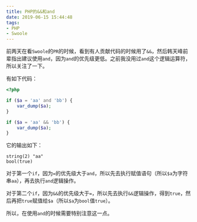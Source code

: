 ```yaml
---
title: PHP的&&和and
date: 2019-06-15 15:44:48
tags:
- PHP
- Swoole
---
```


前两天在看`Swoole`的`PR`的时候，看到有人贡献代码的时候用了`&&`，然后韩天峰前辈指出建议使用`and`，因为`and`的优先级更低。之前我没用过`and`这个逻辑运算符，所以关注了一下。

有如下代码：

```php
<?php

if ($a = 'aa' and 'bb') {
    var_dump($a);
}

if ($a = 'aa' && 'bb') {
    var_dump($a);
}
```

它的输出如下：

```shell
string(2) "aa"
bool(true)
```

对于第一个`if`，因为`=`的优先级大于`and`，所以先去执行赋值语句（所以`$a`为字符串`aa`），再去执行`and`逻辑操作。

对于第二个`if`，因为`&&`的优先级大于`=`，所以先去执行`&&`逻辑操作，得到`true`，然后再把`true`赋值给`$a`（所以`$a`为`bool`值`true`）。

所以，在使用`and`的时候需要特别注意这一点。



